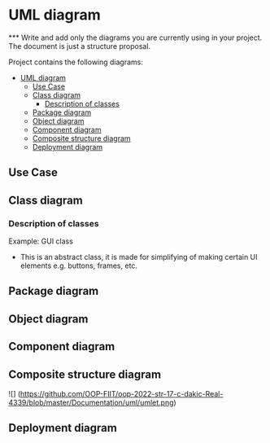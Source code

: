 # UML diagram

*** Write and add only the diagrams you are currently using in your project. The document is just a structure proposal.

Project contains the following diagrams:
<!-- @import "[TOC]" {cmd="toc" depthFrom=1 depthTo=6 orderedList=false} -->
<!-- code_chunk_output -->

- [UML diagram](#uml-diagram)
  - [Use Case](#use-case)
  - [Class diagram](#class-diagram)
    - [Description of classes](#description-of-classes)
  - [Package diagram](#package-diagram)
  - [Object diagram](#object-diagram)
  - [Component diagram](#component-diagram)
  - [Composite structure diagram](#composite-structure-diagram)
  - [Deployment diagram](#deployment-diagram)

<!-- /code_chunk_output -->

## Use Case

## Class diagram

### Description of classes

Example:
GUI class
-	This is an abstract class, it is made for simplifying of making certain UI elements e.g. buttons, frames, etc.

## Package diagram

## Object diagram

## Component diagram

## Composite structure diagram

![] (https://github.com/OOP-FIIT/oop-2022-str-17-c-dakic-Real-4339/blob/master/Documentation/uml/umlet.png)

## Deployment diagram
